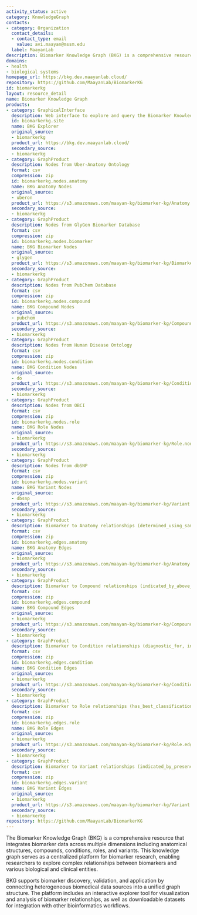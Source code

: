 ```yaml
---
activity_status: active
category: KnowledgeGraph
contacts:
- category: Organization
  contact_details:
  - contact_type: email
    value: avi.maayan@mssm.edu
  label: MaayanLab
description: Biomarker Knowledge Graph (BKG) is a comprehensive resource for biomarker data that integrates multiple biomedical resources to connect biomarkers with anatomical structures, compounds, conditions, roles, and variants.
domains:
- health
- biological systems
homepage_url: https://bkg.dev.maayanlab.cloud/
repository: https://github.com/MaayanLab/BiomarkerKG
id: biomarkerkg
layout: resource_detail
name: Biomarker Knowledge Graph
products:
- category: GraphicalInterface
  description: Web interface to explore and query the Biomarker Knowledge Graph
  id: biomarkerkg.site
  name: BKG Explorer
  original_source:
  - biomarkerkg
  product_url: https://bkg.dev.maayanlab.cloud/
  secondary_source:
  - biomarkerkg
- category: GraphProduct
  description: Nodes from Uber-Anatomy Ontology
  format: csv
  compression: zip
  id: biomarkerkg.nodes.anatomy
  name: BKG Anatomy Nodes
  original_source:
  - uberon
  product_url: https://s3.amazonaws.com/maayan-kg/biomarker-kg/Anatomy.nodes.zip
  secondary_source:
  - biomarkerkg
- category: GraphProduct
  description: Nodes from GlyGen Biomarker Database
  format: csv
  compression: zip
  id: biomarkerkg.nodes.biomarker
  name: BKG Biomarker Nodes
  original_source:
  - glygen
  product_url: https://s3.amazonaws.com/maayan-kg/biomarker-kg/Biomarker.nodes.zip
  secondary_source:
  - biomarkerkg
- category: GraphProduct
  description: Nodes from PubChem Database
  format: csv
  compression: zip
  id: biomarkerkg.nodes.compound
  name: BKG Compound Nodes
  original_source:
  - pubchem
  product_url: https://s3.amazonaws.com/maayan-kg/biomarker-kg/Compound.nodes.zip
  secondary_source:
  - biomarkerkg
- category: GraphProduct
  description: Nodes from Human Disease Ontology
  format: csv
  compression: zip
  id: biomarkerkg.nodes.condition
  name: BKG Condition Nodes
  original_source:
  - do
  product_url: https://s3.amazonaws.com/maayan-kg/biomarker-kg/Condition.nodes.zip
  secondary_source:
  - biomarkerkg
- category: GraphProduct
  description: Nodes from OBCI
  format: csv
  compression: zip
  id: biomarkerkg.nodes.role
  name: BKG Role Nodes
  original_source:
  - biomarkerkg
  product_url: https://s3.amazonaws.com/maayan-kg/biomarker-kg/Role.nodes.zip
  secondary_source:
  - biomarkerkg
- category: GraphProduct
  description: Nodes from dbSNP
  format: csv
  compression: zip
  id: biomarkerkg.nodes.variant
  name: BKG Variant Nodes
  original_source:
  - dbsnp
  product_url: https://s3.amazonaws.com/maayan-kg/biomarker-kg/Variant.nodes.zip
  secondary_source:
  - biomarkerkg
- category: GraphProduct
  description: Biomarker to Anatomy relationships (determined_using_sample_from)
  format: csv
  compression: zip
  id: biomarkerkg.edges.anatomy
  name: BKG Anatomy Edges
  original_source:
  - biomarkerkg
  product_url: https://s3.amazonaws.com/maayan-kg/biomarker-kg/Anatomy.edges.zip
  secondary_source:
  - biomarkerkg
- category: GraphProduct
  description: Biomarker to Compound relationships (indicated_by_above_normal_level_of, indicated_by_below_normal_level_of)
  format: csv
  compression: zip
  id: biomarkerkg.edges.compound
  name: BKG Compound Edges
  original_source:
  - biomarkerkg
  product_url: https://s3.amazonaws.com/maayan-kg/biomarker-kg/Compound.edges.zip
  secondary_source:
  - biomarkerkg
- category: GraphProduct
  description: Biomarker to Condition relationships (diagnostic_for, indicates_risk_of_developing, prognostic_for)
  format: csv
  compression: zip
  id: biomarkerkg.edges.condition
  name: BKG Condition Edges
  original_source:
  - biomarkerkg
  product_url: https://s3.amazonaws.com/maayan-kg/biomarker-kg/Condition.edges.zip
  secondary_source:
  - biomarkerkg
- category: GraphProduct
  description: Biomarker to Role relationships (has_best_classification)
  format: csv
  compression: zip
  id: biomarkerkg.edges.role
  name: BKG Role Edges
  original_source:
  - biomarkerkg
  product_url: https://s3.amazonaws.com/maayan-kg/biomarker-kg/Role.edges.zip
  secondary_source:
  - biomarkerkg
- category: GraphProduct
  description: Biomarker to Variant relationships (indicated_by_presence_of)
  format: csv
  compression: zip
  id: biomarkerkg.edges.variant
  name: BKG Variant Edges
  original_source:
  - biomarkerkg
  product_url: https://s3.amazonaws.com/maayan-kg/biomarker-kg/Variant.edges.zip
  secondary_source:
  - biomarkerkg
repository: https://github.com/MaayanLab/BiomarkerKG
---
```

The Biomarker Knowledge Graph (BKG) is a comprehensive resource that integrates biomarker data across multiple dimensions including anatomical structures, compounds, conditions, roles, and variants. This knowledge graph serves as a centralized platform for biomarker research, enabling researchers to explore complex relationships between biomarkers and various biological and clinical entities.

BKG supports biomarker discovery, validation, and application by connecting heterogeneous biomedical data sources into a unified graph structure. The platform includes an interactive explorer tool for visualization and analysis of biomarker relationships, as well as downloadable datasets for integration with other bioinformatics workflows.